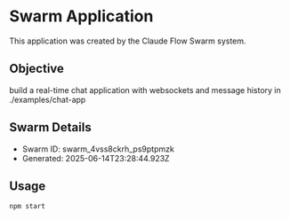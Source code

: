 # Swarm Application

This application was created by the Claude Flow Swarm system.

## Objective

build a real-time chat application with websockets and message history in ./examples/chat-app

## Swarm Details

- Swarm ID: swarm_4vss8ckrh_ps9ptpmzk
- Generated: 2025-06-14T23:28:44.923Z

## Usage

```bash
npm start
```

